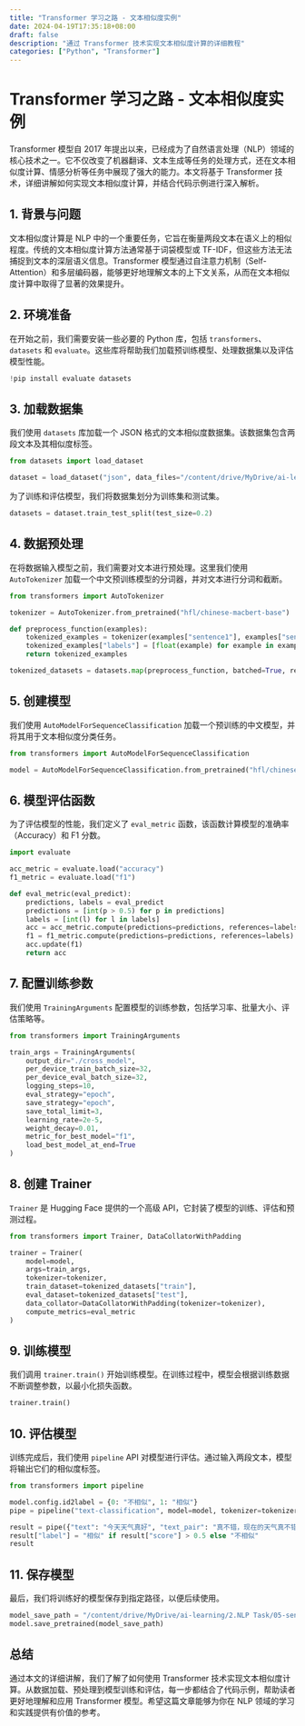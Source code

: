 ```yaml
---
title: "Transformer 学习之路 - 文本相似度实例"
date: 2024-04-19T17:35:18+08:00
draft: false
description: "通过 Transformer 技术实现文本相似度计算的详细教程"
categories: ["Python", "Transformer"]
---
```


# Transformer 学习之路 - 文本相似度实例

Transformer 模型自 2017 年提出以来，已经成为了自然语言处理（NLP）领域的核心技术之一。它不仅改变了机器翻译、文本生成等任务的处理方式，还在文本相似度计算、情感分析等任务中展现了强大的能力。本文将基于 Transformer 技术，详细讲解如何实现文本相似度计算，并结合代码示例进行深入解析。

## 1. 背景与问题

文本相似度计算是 NLP 中的一个重要任务，它旨在衡量两段文本在语义上的相似程度。传统的文本相似度计算方法通常基于词袋模型或 TF-IDF，但这些方法无法捕捉到文本的深层语义信息。Transformer 模型通过自注意力机制（Self-Attention）和多层编码器，能够更好地理解文本的上下文关系，从而在文本相似度计算中取得了显著的效果提升。

## 2. 环境准备

在开始之前，我们需要安装一些必要的 Python 库，包括 `transformers`、`datasets` 和 `evaluate`。这些库将帮助我们加载预训练模型、处理数据集以及评估模型性能。

```python
!pip install evaluate datasets
```

## 3. 加载数据集

我们使用 `datasets` 库加载一个 JSON 格式的文本相似度数据集。该数据集包含两段文本及其相似度标签。

```python
from datasets import load_dataset

dataset = load_dataset("json", data_files="/content/drive/MyDrive/ai-learning/2.NLP Task/05-sentence_similarity/train_pair_1w.json", split="train")
```

为了训练和评估模型，我们将数据集划分为训练集和测试集。

```python
datasets = dataset.train_test_split(test_size=0.2)
```

## 4. 数据预处理

在将数据输入模型之前，我们需要对文本进行预处理。这里我们使用 `AutoTokenizer` 加载一个中文预训练模型的分词器，并对文本进行分词和截断。

```python
from transformers import AutoTokenizer

tokenizer = AutoTokenizer.from_pretrained("hfl/chinese-macbert-base")

def preprocess_function(examples):
    tokenized_examples = tokenizer(examples["sentence1"], examples["sentence2"], truncation=True, max_length=128)
    tokenized_examples["labels"] = [float(example) for example in examples["label"]]
    return tokenized_examples

tokenized_datasets = datasets.map(preprocess_function, batched=True, remove_columns=datasets["train"].column_names)
```

## 5. 创建模型

我们使用 `AutoModelForSequenceClassification` 加载一个预训练的中文模型，并将其用于文本相似度分类任务。

```python
from transformers import AutoModelForSequenceClassification

model = AutoModelForSequenceClassification.from_pretrained("hfl/chinese-macbert-base", num_labels=1)
```

## 6. 模型评估函数

为了评估模型的性能，我们定义了 `eval_metric` 函数，该函数计算模型的准确率（Accuracy）和 F1 分数。

```python
import evaluate

acc_metric = evaluate.load("accuracy")
f1_metric = evaluate.load("f1")

def eval_metric(eval_predict):
    predictions, labels = eval_predict
    predictions = [int(p > 0.5) for p in predictions]
    labels = [int(l) for l in labels]
    acc = acc_metric.compute(predictions=predictions, references=labels)
    f1 = f1_metric.compute(predictions=predictions, references=labels)
    acc.update(f1)
    return acc
```

## 7. 配置训练参数

我们使用 `TrainingArguments` 配置模型的训练参数，包括学习率、批量大小、评估策略等。

```python
from transformers import TrainingArguments

train_args = TrainingArguments(
    output_dir="./cross_model",
    per_device_train_batch_size=32,
    per_device_eval_batch_size=32,
    logging_steps=10,
    eval_strategy="epoch",
    save_strategy="epoch",
    save_total_limit=3,
    learning_rate=2e-5,
    weight_decay=0.01,
    metric_for_best_model="f1",
    load_best_model_at_end=True
)
```

## 8. 创建 Trainer

`Trainer` 是 Hugging Face 提供的一个高级 API，它封装了模型的训练、评估和预测过程。

```python
from transformers import Trainer, DataCollatorWithPadding

trainer = Trainer(
    model=model,
    args=train_args,
    tokenizer=tokenizer,
    train_dataset=tokenized_datasets["train"],
    eval_dataset=tokenized_datasets["test"],
    data_collator=DataCollatorWithPadding(tokenizer=tokenizer),
    compute_metrics=eval_metric
)
```

## 9. 训练模型

我们调用 `trainer.train()` 开始训练模型。在训练过程中，模型会根据训练数据不断调整参数，以最小化损失函数。

```python
trainer.train()
```

## 10. 评估模型

训练完成后，我们使用 `pipeline` API 对模型进行评估。通过输入两段文本，模型将输出它们的相似度标签。

```python
from transformers import pipeline

model.config.id2label = {0: "不相似", 1: "相似"}
pipe = pipeline("text-classification", model=model, tokenizer=tokenizer, device=0)

result = pipe({"text": "今天天气真好", "text_pair": "真不错，现在的天气真不错"}, function_to_apply="none")
result["label"] = "相似" if result["score"] > 0.5 else "不相似"
result
```

## 11. 保存模型

最后，我们将训练好的模型保存到指定路径，以便后续使用。

```python
model_save_path = "/content/drive/MyDrive/ai-learning/2.NLP Task/05-sentence_similarity/model/cross"
model.save_pretrained(model_save_path)
```

## 总结

通过本文的详细讲解，我们了解了如何使用 Transformer 技术实现文本相似度计算。从数据加载、预处理到模型训练和评估，每一步都结合了代码示例，帮助读者更好地理解和应用 Transformer 模型。希望这篇文章能够为你在 NLP 领域的学习和实践提供有价值的参考。